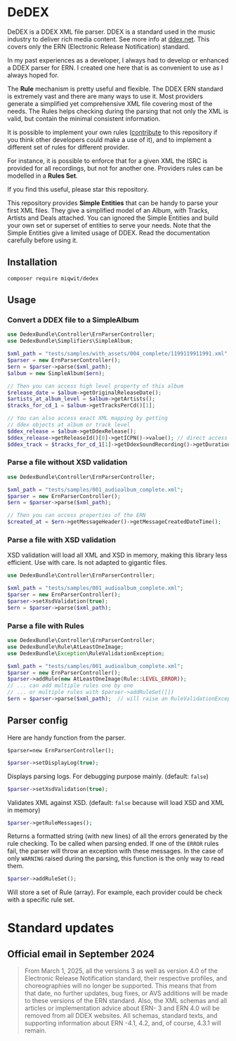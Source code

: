 # DeDEX

DeDEX is a DDEX XML file parser. DDEX is a standard used in the music industry to deliver rich media content. See more info at [ddex.net](https://ddex.net/). This covers only the ERN (Electronic Release Notification) standard.

In my past experiences as a developer, I always had to develop or enhanced a DDEX parser for ERN. I created one here that is as convenient to use as I always hoped for.

The **Rule** mechanism is pretty useful and flexible. The DDEX ERN standard is extremely vast and there are many ways to use it. Most providers generate a simplified yet comprehensive XML file covering most of the needs. The Rules helps checking during the parsing that not only the XML is valid, but contain the minimal consistent information.

It is possible to implement your own rules ([contribute](CONTRIBUTE.md) to this repository if you think other developers could make a use of it), and to implement a different set of rules for different provider.

For instance, it is possible to enforce that for a given XML the ISRC is provided for all recordings, but not for another one. Providers rules can be modelled in a **Rules Set**.

If you find this useful, please star this repository.

This repository provides **Simple Entities** that can be handy to parse your first XML files. They give a simplified model of an Album, with Tracks, Artists and Deals attached. You can ignored the Simple Entities and build your own set or superset of entities to serve your needs. Note that the Simple Entities give a limited usage of DDEX. Read the documentation carefully before using it.

## Installation

```
composer require miqwit/dedex
```

## Usage

### Convert a DDEX file to a SimpleAlbum

```php
use DedexBundle\Controller\ErnParserController;
use DedexBundle\Simplifiers\SimpleAlbum;

$xml_path = "tests/samples/with_assets/004_complete/1199119911991.xml";
$parser = new ErnParserController();
$ern = $parser->parse($xml_path);
$album = new SimpleAlbum($ern);

// Then you can access high level property of this album
$release_date = $album->getOriginalReleaseDate();
$artists_at_album_level = $album->getArtists();
$tracks_for_cd_1 = $album->getTracksPerCd()[1];

// You can also access exact XML mapping by getting 
// ddex objects at album or track level
$ddex_release = $album->getDdexRelease();
$ddex_release->getReleaseId()[0]->getICPN()->value(); // direct access
$ddex_track = $tracks_for_cd_1[1]->getDdexSoundRecording()->getDuration(); // direct access
```

### Parse a file without XSD validation

```php
use DedexBundle\Controller\ErnParserController;

$xml_path = "tests/samples/001_audioalbum_complete.xml";
$parser = new ErnParserController();
$ern = $parser->parse($xml_path);

// Then you can access properties of the ERN
$created_at = $ern->getMessageHeader()->getMessageCreatedDateTime();
```

### Parse a file with XSD validation

XSD validation will load all XML and XSD in memory, making this library less efficient. Use with care. Is not adapted to gigantic files.

```php
use DedexBundle\Controller\ErnParserController;

$xml_path = "tests/samples/001_audioalbum_complete.xml";
$parser = new ErnParserController();
$parser->setXsdValidation(true);
$ern = $parser->parse($xml_path);
```

### Parse a file with Rules

```php
use DedexBundle\Controller\ErnParserController;
use DedexBundle\Rule\AtLeastOneImage;
use DedexBundle\Exception\RuleValidationException;

$xml_path = "tests/samples/001_audioalbum_complete.xml";
$parser = new ErnParserController();
$parser->addRule(new AtLeastOneImage(Rule::LEVEL_ERROR));
// ... can add multiple rules one by one
// ... or multiple rules with $parser->addRuleSet([])
$ern = $parser->parse($xml_path);  // will raise an RuleValidationException if rule is broken
```

## Parser config

Here are handy function from the parser.

`$parser=new ErnParserController();`

```php
$parser->setDisplayLog(true);
```

Displays parsing logs. For debugging purpose mainly. (default: `false`)

```php
$parser->setXsdValidation(true);
``` 

Validates XML against XSD. (default: `false` because will load XSD and XML in memory)

```php
$parser->getRuleMessages();
```

Returns a formatted string (with new lines) of all the errors generated by the rule checking. To be called when parsing ended. 
If one of the `ERROR` rules fail, the parser will throw an exception with these messages. 
In the case of only `WARNING` raised during the parsing, this function is the only way to read them. 

```php
$parser->addRuleSet();
```

Will store a set of Rule (array). For example, each provider could be check with a specific rule set.

# Standard updates

## Official email in September 2024

>  From March 1, 2025, all the versions 3 as well as version 4.0 of the Electronic Release Notification standard, their respective profiles, and choreographies will no longer be supported. This means that from that date, no further updates, bug fixes, or AVS additions will be made to these versions of the ERN standard. Also, the XML schemas and all articles or implementation advice about ERN- 3 and ERN 4.0 will be removed from all DDEX websites. All schemas, standard texts, and supporting information about ERN -4.1, 4.2, and, of course, 4.3.1 will remain.
